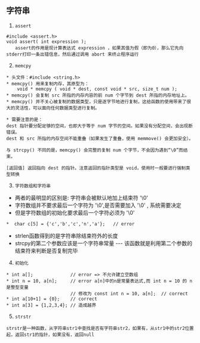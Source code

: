 ## 字符串
1. `assert`
```
#include <assert.h>
void assert( int expression );
　　assert的作用是现计算表达式 expression ，如果其值为假（即为0），那么它先向stderr打印一条出错信息，然后通过调用 abort 来终止程序运行
```
2. `memcpy`
```
* 头文件：#include <string.h>
* memcpy() 用来复制内存，其原型为：
    void * memcpy ( void * dest, const void * src, size_t num );
* memcpy() 会复制 src 所指的内存内容的前 num 个字节到 dest 所指的内存地址上。
* memcpy() 并不关心被复制的数据类型，只是逐字节地进行复制，这给函数的使用带来了很大的灵活性，可以面向任何数据类型进行复制。

* 需要注意的是：
dest 指针要分配足够的空间，也即大于等于 num 字节的空间。如果没有分配空间，会出现断错误。
dest 和 src 所指的内存空间不能重叠（如果发生了重叠，使用 memmove() 会更加安全）。

与 strcpy() 不同的是，memcpy() 会完整的复制 num 个字节，不会因为遇到“\0”而结束。

[返回值] 返回指向 dest 的指针。注意返回的指针类型是 void，使用时一般要进行强制类型转换
```
3. `字符数组和字符串`
* 两者的最明显的区别是: 字符串会被默认地加上结束符 '\0'
* 字符数组并不要求最后一个字符为 '\0',是否需要加入 '\0' , 系统需要决定
* 但是字符数组的初始化要求最后一个字符必须为 '\0'
```
*  char c[5] = {'c','b','c','n','a'};   // error
```
* strlen函数得到的是字符串除结束符外的长度
* strcpy的第二个参数应该是一个字符串常量 --- 该函数就是利用第二个参数的结束符来判断是否复制完毕

4. `初始化`
```
* int a[];              // error => 不允许建立空数组
* int n = 10, a[n];     // error a[n]中的n是常量表达式,而 int n = 10 的 n 是整型变量
                        // 修改为 const int n = 10, a[n];  // correct
* int a[10+1] = {0};    // correct
* int a[3] = {1,2,3,4}; // 造成越界
```
5. `strstr`
```
strstr是一种函数，从字符串str1中查找是否有字符串str2，如果有，从str1中的str2位置起，返回str1的指针，如果没有，返回null
```